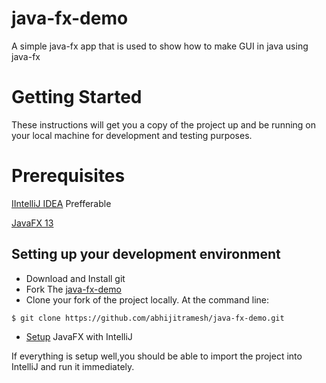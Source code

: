 # java-fx-demo
A simple java-fx app that is used to show how to make GUI in java using java-fx

# Getting Started 
These instructions will get you a copy of the project up and be running on your local machine for development and testing purposes.

# Prerequisites

[IIntelliJ IDEA](https://www.jetbrains.com/idea/) Prefferable

[JavaFX 13](https://openjfx.io/openjfx-docs/)

## Setting up your development environment

* Download and Install git
* Fork The [java-fx-demo](https://github.com/abhijitramesh/java-fx-demo)
* Clone your fork of the project locally. At the command line:

```
$ git clone https://github.com/abhijitramesh/java-fx-demo.git

```

* [Setup](https://openjfx.io/openjfx-docs/) JavaFX with IntelliJ

If everything is setup well,you should be able to import the project into IntelliJ and run it immediately.
